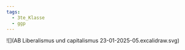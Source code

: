```yaml
---
tags:
  - 3te_Klasse
  - ggp
---
```

![](AB Liberalismus und capitalismus 23-01-2025-05.excalidraw.svg)